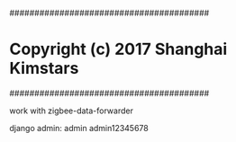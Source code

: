 ########################################
# Copyright (c) 2017 Shanghai Kimstars #
########################################

work with zigbee-data-forwarder

django admin:
admin
admin12345678
